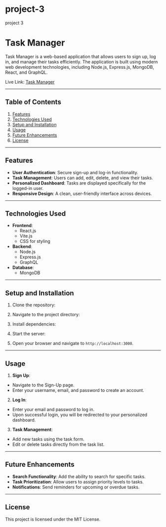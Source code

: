 # project-3

project 3

# Task Manager

Task Manager is a web-based application that allows users to sign up, log in, and manage their tasks efficiently. The application is built using modern web development technologies, including Node.js, Express.js, MongoDB, React, and GraphQL.

Live Link: [Task Manager](https://project-3-1-prak.onrender.com/)

---

## Table of Contents

1. [Features](#features)
2. [Technologies Used](#technologies-used)
3. [Setup and Installation](#setup-and-installation)
4. [Usage](#usage)
5. [Future Enhancements](#future-enhancements)
6. [License](#license)

---

## Features

- **User Authentication**: Secure sign-up and log-in functionality.
- **Task Management**: Users can add, edit, delete, and view their tasks.
- **Personalized Dashboard**: Tasks are displayed specifically for the logged-in user.
- **Responsive Design**: A clean, user-friendly interface across devices.

---

## Technologies Used

- **Frontend**:
  - React.js
  - Vite.js
  - CSS for styling
- **Backend**:
  - Node.js
  - Express.js
  - GraphQL
- **Database**:
  - MongoDB

---

## Setup and Installation

1. Clone the repository:

2. Navigate to the project directory:

3. Install dependencies:

4. Start the server:

5. Open your browser and navigate to `http://localhost:3000`.

---

## Usage

1. **Sign Up**:

- Navigate to the Sign-Up page.
- Enter your username, email, and password to create an account.

2. **Log In**:

- Enter your email and password to log in.
- Upon successful login, you will be redirected to your personalized dashboard.

3. **Task Management**:

- Add new tasks using the task form.
- Edit or delete tasks directly from the task list.

---

## Future Enhancements

- **Search Functionality**: Add the ability to search for specific tasks.
- **Task Prioritization**: Allow users to assign priority levels to tasks.
- **Notifications**: Send reminders for upcoming or overdue tasks.

---

## License

This project is licensed under the MIT License.
